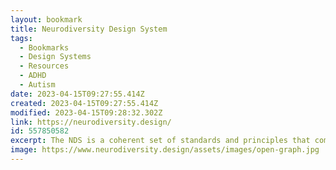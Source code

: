 ```yaml
---
layout: bookmark
title: Neurodiversity Design System
tags:
  - Bookmarks
  - Design Systems
  - Resources
  - ADHD
  - Autism
date: 2023-04-15T09:27:55.414Z
created: 2023-04-15T09:27:55.414Z
modified: 2023-04-15T09:28:32.302Z
link: https://neurodiversity.design/
id: 557850582
excerpt: The NDS is a coherent set of standards and principles that combine neurodiversity and user experience design for Learning Management Systems.
image: https://www.neurodiversity.design/assets/images/open-graph.jpg
---
```

